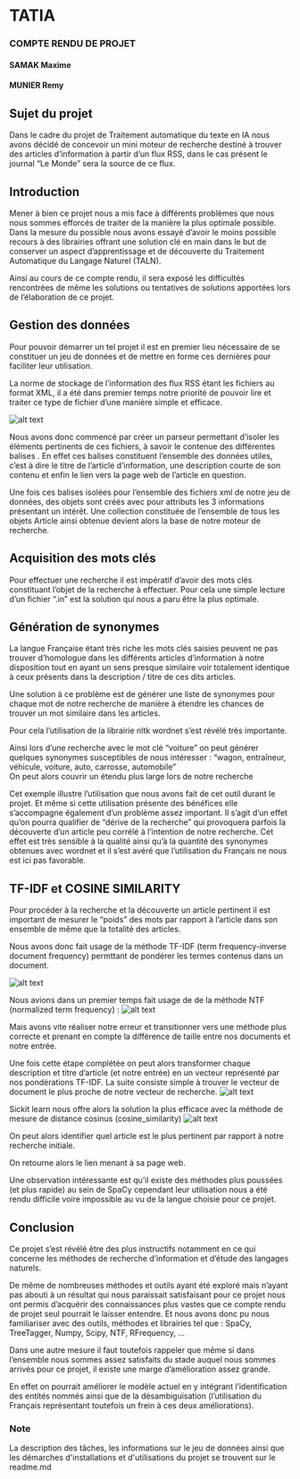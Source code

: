 # TATIA
### COMPTE RENDU DE PROJET
#### SAMAK Maxime
#### MUNIER Remy

## Sujet du projet
Dans le cadre du projet de Traitement automatique du texte en IA nous avons décidé de concevoir un mini moteur de recherche destiné à trouver des articles d’information à partir d’un flux RSS, dans le cas présent le journal “Le Monde” sera la source de ce flux.
## Introduction
Mener à bien ce projet nous a mis face à différents problèmes que nous nous sommes efforcés de traiter de la manière la plus optimale possible. Dans la mesure du possible nous avons essayé d’avoir le moins  possible recours à des librairies offrant une solution clé en main dans le but de conserver un aspect d’apprentissage et de découverte du Traitement Automatique du Langage Naturel (TALN).

Ainsi au cours de ce compte rendu, il sera exposé les difficultés rencontrées de même les solutions ou tentatives de solutions apportées lors de l’élaboration de ce projet.

## Gestion des données
Pour pouvoir démarrer un tel projet il est en premier lieu nécessaire de se constituer un jeu de données et de mettre en forme ces dernières pour faciliter leur utilisation.

La norme de stockage de l’information des flux RSS étant les fichiers au format XML, il a été dans premier temps notre priorité de pouvoir lire et traiter ce type de fichier d’une manière simple et efficace.

![alt text](https://github.com/maxime-samak/search_engine/blob/master/resources/xml%20file.PNG "Format du fichier xml")

Nous avons donc commencé par créer un parseur permettant d’isoler les éléments pertinents de ces fichiers, à savoir le contenue des différentes balises <item>. En effet ces balises constituent l’ensemble des données utiles, c’est à dire le titre de l’article d’information, une description courte de son contenu et enfin le lien vers la page web de l’article en question. 

Une fois ces balises isolées pour l’ensemble des fichiers xml de notre jeu de données, des objets sont créés avec pour attributs les 3 informations présentant un intérêt. 
Une collection constituée de l’ensemble de tous les objets Article ainsi obtenue devient alors la base de notre moteur de recherche. 

## Acquisition des mots clés 

Pour effectuer une recherche il est impératif d’avoir des mots clés constituant l’objet de la recherche à effectuer. 
Pour cela une simple lecture d’un fichier “.in” est la solution qui nous a paru être la plus optimale. 

## Génération de synonymes 

La langue Française étant très riche les mots clés saisies peuvent ne pas trouver d’homologue dans les différents articles d’information à notre disposition tout en ayant un sens presque similaire voir totalement identique à ceux présents dans la description / titre de ces dits articles. 

 

Une solution à ce problème est de générer une liste de synonymes pour chaque mot de notre recherche de manière à étendre les chances de trouver un mot similaire dans les articles. 

Pour cela l’utilisation de la librairie nltk wordnet s’est révélé très importante. 

Ainsi lors d’une recherche avec le mot clé “voiture” on peut générer quelques synonymes susceptibles de nous intéresser : “wagon, entraîneur, véhicule, voiture, auto, carrosse, automobile”  
On peut alors couvrir un étendu plus large lors de notre recherche 

Cet exemple illustre l’utilisation que nous avons fait de cet outil durant le projet. Et même si cette utilisation présente des bénéfices elle s’accompagne également d’un problème assez important. Il s’agit d’un effet qu’on pourra qualifier de “dérive de la recherche” qui provoquera parfois la découverte d’un article peu corrélé à l’intention de notre recherche. Cet effet est très sensible à la qualité ainsi qu’à la quantité des synonymes obtenues avec wordnet et il s’est avéré que l’utilisation du Français ne nous est ici pas favorable.

## TF-IDF et COSINE SIMILARITY 

Pour procéder à la recherche et la découverte un article pertinent il est important de mesurer le “poids” des mots par rapport à l’article dans son ensemble de même que la totalité des articles. 

Nous avons donc fait usage de la méthode TF-IDF (term frequency-inverse document frequency) permttant de pondérer les termes contenus dans un document. 

![alt text](https://github.com/maxime-samak/search_engine/blob/master/resources/inverse_document_frequency.PNG "Formule TF-IDF")

Nous avions dans un premier temps fait usage de de la méthode NTF (normalized term frequency) : 
![alt text](https://github.com/maxime-samak/search_engine/blob/master/resources/normalized_term_frequency.PNG "Formule NTF")

Mais avons vite réaliser notre erreur et transitionner vers une méthode plus correcte et prenant en compte la différence de taille entre nos documents et notre entrée. 

Une fois cette étape complétée on peut alors transformer chaque description et titre d’article (et notre entrée) en un vecteur représenté par nos pondérations TF-IDF. La suite consiste simple à trouver le vecteur de document le plus proche de notre vecteur de recherche. 
![alt text](https://github.com/maxime-samak/search_engine/blob/master/resources/vector.PNG "Vectorisation")

Sickit learn nous offre alors la solution la plus efficace avec la méthode de mesure de distance cosinus (cosine_similarity) 
![alt text](https://github.com/maxime-samak/search_engine/blob/master/resources/cosine_distance.PNG "Cosine distance")

On peut alors identifier quel article est le plus pertinent par rapport à notre recherche initiale. 

On retourne alors le lien menant à sa page web. 

Une observation intéressante est qu’il existe des méthodes plus poussées (et plus rapide) au sein de SpaCy cependant leur utilisation nous a été rendu difficile voire impossible au vu de la langue choisie pour ce projet. 

## Conclusion

Ce projet s’est révélé être des plus instructifs notamment en ce qui concerne les méthodes de recherche d’information et d’étude des langages naturels. 

De même de nombreuses méthodes et outils ayant été exploré mais n’ayant pas abouti à un résultat qui nous paraissait satisfaisant pour ce projet nous ont permis d’acquérir des connaissances plus vastes que ce compte rendu de projet seul pourrait le laisser entendre. Et nous avons donc pu nous familiariser avec des outils, méthodes et librairies tel que : SpaCy, TreeTagger, Numpy, Scipy, NTF, RFrequency, … 

 

Dans une autre mesure il faut toutefois rappeler que même si dans l’ensemble nous sommes assez satisfaits du stade auquel nous sommes arrivés pour ce projet, il existe une marge d’amélioration assez grande. 

En effet on pourrait améliorer le modèle actuel en y intégrant l’identification des entités nommés ainsi que de la désambiguïsation (l’utilisation du Français représentant toutefois un frein à ces deux améliorations). 
 
### Note

La description des tâches, les informations sur le jeu de données ainsi que les démarches d'installations et d'utilisations du projet se trouvent sur le readme.md

